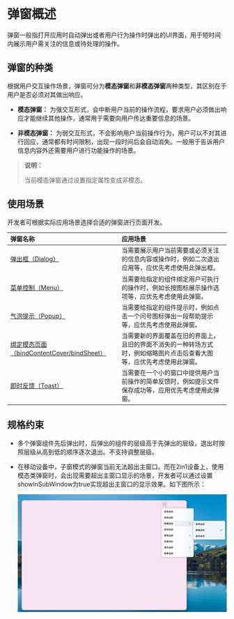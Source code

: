 # 弹窗概述

弹窗一般指打开应用时自动弹出或者用户行为操作时弹出的UI界面，用于短时间内展示用户需关注的信息或待处理的操作。

## 弹窗的种类

根据用户交互操作场景，弹窗可分为**模态弹窗**和**非模态弹窗**两种类型，其区别在于用户是否必须对其做出响应。

- **模态弹窗：** 为强交互形式，会中断用户当前的操作流程，要求用户必须做出响应才能继续其他操作，通常用于需要向用户传达重要信息的场景。

- **非模态弹窗：** 为弱交互形式，不会影响用户当前操作行为，用户可以不对其进行回应，通常都有时间限制，出现一段时间后会自动消失。一般用于告诉用户信息内容外还需要用户进行功能操作的场景。

> **说明：**
>
> 当前模态弹窗通过设置指定属性变成非模态。

## 使用场景

开发者可根据实际应用场景选择合适的弹窗进行页面开发。

| 弹窗名称 | 应用场景 |
| :--- | :--- |
| [弹出框（Dialog）](cj-dialog-base-overview.md) | 当需要展示用户当前需要或必须关注的信息内容或操作时，例如二次退出应用等，应优先考虑使用此弹出框。 |
| [菜单控制（Menu）](cj-popup-and-menu-components-menu.md) | 当需要给指定的组件绑定用户可执行的操作时，例如长按图标展示操作选项等，应优先考虑使用此弹窗。 |
| [气泡提示（Popup）](cj-popup-and-menu-components-popup.md) | 当需要给指定的组件提示时，例如点击一个问号图标弹出一段帮助提示等，应优先考虑使用此弹窗。|
| [绑定模态页面（bindContentCover/bindSheet）](cj-modal-overview.md) | 当需要新的界面覆盖在旧的界面上，且旧的界面不消失的一种转场方式时，例如缩略图片点击后查看大图等，应优先考虑使用此弹窗。|
| [即时反馈（Toast）](cj-create-toast.md) | 当需要在一个小的窗口中提供用户当前操作的简单反馈时，例如提示文件保存成功等，应用优先考虑使用此弹窗。|

## 规格约束

- 多个弹窗组件先后弹出时，后弹出的组件的层级高于先弹出的层级，退出时按照层级从高到低的顺序逐次退出。不支持调整层级。
- 在移动设备中，子窗模式的弹窗当前无法超出主窗口。而在2in1设备上，使用模态类弹窗时，会出现需要超出主窗口显示的场景，开发者可以通过设置showInSubWindow为true实现超出主窗口的显示效果。如下图所示：

  ![image](figures/Dialog01.png)
